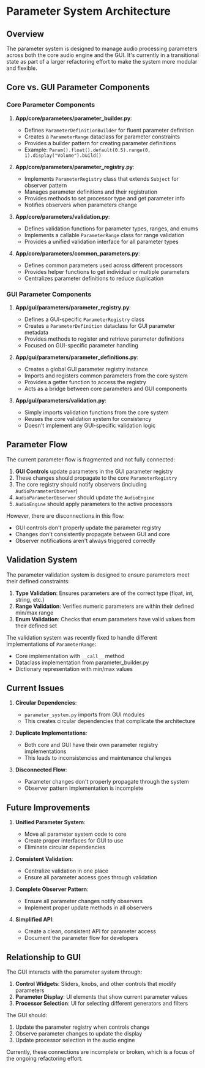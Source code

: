 # Parameter System Architecture

## Overview

The parameter system is designed to manage audio processing parameters across both the core audio engine and the GUI. It's currently in a transitional state as part of a larger refactoring effort to make the system more modular and flexible.

## Core vs. GUI Parameter Components

### Core Parameter Components

1. **App/core/parameters/parameter_builder.py**:
   - Defines `ParameterDefinitionBuilder` for fluent parameter definition
   - Creates a `ParameterRange` dataclass for parameter constraints
   - Provides a builder pattern for creating parameter definitions
   - Example: `Param().float().default(0.5).range(0, 1).display("Volume").build()`

2. **App/core/parameters/parameter_registry.py**:
   - Implements `ParameterRegistry` class that extends `Subject` for observer pattern
   - Manages parameter definitions and their registration
   - Provides methods to set processor type and get parameter info
   - Notifies observers when parameters change

3. **App/core/parameters/validation.py**:
   - Defines validation functions for parameter types, ranges, and enums
   - Implements a callable `ParameterRange` class for range validation
   - Provides a unified validation interface for all parameter types

4. **App/core/parameters/common_parameters.py**:
   - Defines common parameters used across different processors
   - Provides helper functions to get individual or multiple parameters
   - Centralizes parameter definitions to reduce duplication

### GUI Parameter Components

1. **App/gui/parameters/parameter_registry.py**:
   - Defines a GUI-specific `ParameterRegistry` class
   - Creates a `ParameterDefinition` dataclass for GUI parameter metadata
   - Provides methods to register and retrieve parameter definitions
   - Focused on GUI-specific parameter handling

2. **App/gui/parameters/parameter_definitions.py**:
   - Creates a global GUI parameter registry instance
   - Imports and registers common parameters from the core system
   - Provides a getter function to access the registry
   - Acts as a bridge between core parameters and GUI components

3. **App/gui/parameters/validation.py**:
   - Simply imports validation functions from the core system
   - Reuses the core validation system for consistency
   - Doesn't implement any GUI-specific validation logic

## Parameter Flow

The current parameter flow is fragmented and not fully connected:

1. **GUI Controls** update parameters in the GUI parameter registry
2. These changes should propagate to the core `ParameterRegistry`
3. The core registry should notify observers (including `AudioParameterObserver`)
4. `AudioParameterObserver` should update the `AudioEngine`
5. `AudioEngine` should apply parameters to the active processors

However, there are disconnections in this flow:
- GUI controls don't properly update the parameter registry
- Changes don't consistently propagate between GUI and core
- Observer notifications aren't always triggered correctly

## Validation System

The parameter validation system is designed to ensure parameters meet their defined constraints:

1. **Type Validation**: Ensures parameters are of the correct type (float, int, string, etc.)
2. **Range Validation**: Verifies numeric parameters are within their defined min/max range
3. **Enum Validation**: Checks that enum parameters have valid values from their defined set

The validation system was recently fixed to handle different implementations of `ParameterRange`:
- Core implementation with `__call__` method
- Dataclass implementation from parameter_builder.py
- Dictionary representation with min/max values

## Current Issues

1. **Circular Dependencies**:
   - `parameter_system.py` imports from GUI modules
   - This creates circular dependencies that complicate the architecture

2. **Duplicate Implementations**:
   - Both core and GUI have their own parameter registry implementations
   - This leads to inconsistencies and maintenance challenges

3. **Disconnected Flow**:
   - Parameter changes don't properly propagate through the system
   - Observer pattern implementation is incomplete

## Future Improvements

1. **Unified Parameter System**:
   - Move all parameter system code to core
   - Create proper interfaces for GUI to use
   - Eliminate circular dependencies

2. **Consistent Validation**:
   - Centralize validation in one place
   - Ensure all parameter access goes through validation

3. **Complete Observer Pattern**:
   - Ensure all parameter changes notify observers
   - Implement proper update methods in all observers

4. **Simplified API**:
   - Create a clean, consistent API for parameter access
   - Document the parameter flow for developers

## Relationship to GUI

The GUI interacts with the parameter system through:

1. **Control Widgets**: Sliders, knobs, and other controls that modify parameters
2. **Parameter Display**: UI elements that show current parameter values
3. **Processor Selection**: UI for selecting different generators and filters

The GUI should:
1. Update the parameter registry when controls change
2. Observe parameter changes to update the display
3. Update processor selection in the audio engine

Currently, these connections are incomplete or broken, which is a focus of the ongoing refactoring effort.

